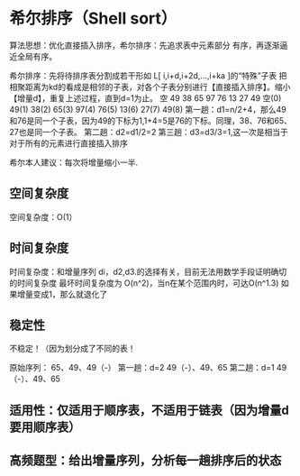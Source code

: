 # 希尔排序（Shell sort）

算法思想：优化直接插入排序，希尔排序：先追求表中元素部分
有序，再逐渐逼近全局有序。

希尔排序：先将待排序表分割成若干形如 L[ i,i+d,i+2d,...,i+ka ]的“特殊”子表
把相聚距离为kd的看成是相邻的子表，对各个子表分别进行【直接插入排序】。缩小【增量d】，重复上述过程，直到d=1为止。
空 49 38 65 97 76 13 27 49
空(0) 49(1) 38(2) 65(3) 97(4) 76(5) 13(6) 27(7) 49(8)
第一趟：d1=n/2+4，那么49和76是同一个子表，因为49的下标为1,1+4=5是76的下标。同理，38、76和65、27也是同一个子表。
第二趟：d2=d1/2=2
第三趟：d3=d3/3=1,这一次是相当于对于所有的元素进行直接插入排序

希尔本人建议：每次将增量缩小一半.

## 空间复杂度
空间复杂度：O(1）
## 时间复杂度
时间复杂度：和增量序列 di，d2,d3.的选择有关，目前无法用数学手段证明确切的时间复杂度
最坏时间复杂度为 O(n^2)，当n在某个范围内时，可达O(n^1.3)
如果增量变成1，那么就退化了
## 稳定性
不稳定！（因为划分成了不同的表！

原始序列：
65、49、49（-）
第一趟：d=2
49（-）、49、65
第二趟：d=1
49（-）、49、65

## 适用性：仅适用于顺序表，不适用于链表（因为增量d要用顺序表）

## 高频题型：给出增量序列，分析每一趟排序后的状态